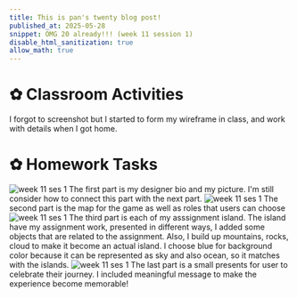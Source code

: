 ```yaml
---
title: This is pan's twenty blog post!
published_at: 2025-05-28
snippet: OMG 20 already!!! (week 11 session 1)
disable_html_sanitization: true
allow_math: true
---
```


# ✿ Classroom Activities
I forgot to screenshot but I started to form my wireframe in class, and work with details when I got home.

# ✿ Homework Tasks
![week 11 ses 1](homeworktasks/week11/w11s1.png)
The first part is my designer bio and my picture. I'm still consider how to connect this part with the next part.
![week 11 ses 1](homeworktasks/week11/w11s1-1.png)
The second part is the map for the game as well as roles that users can choose
![week 11 ses 1](homeworktasks/week11/w11s1-2.png)
The third part is each of my asssignment island. The island have my assignment work, presented in different ways, I added some objects that are related to the assignment. Also, I build up mountains, rocks, cloud to make it become an actual island. I choose blue for background color because it can be represented as sky and also ocean, so it matches with the islands.
![week 11 ses 1](homeworktasks/week11/w11s1-3.png)
The last part is a small presents for user to celebrate their journey. I included meaningful message to make the experience become memorable!
